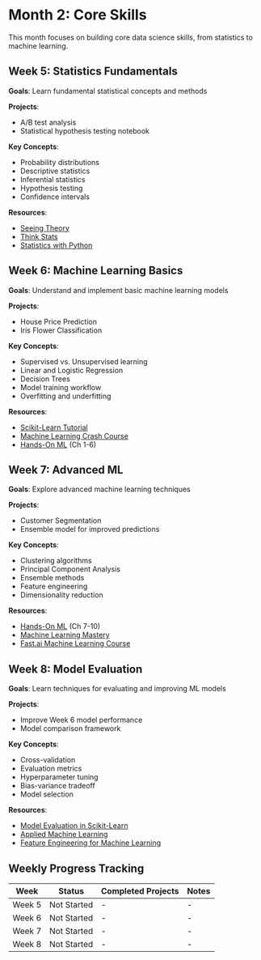 # Month 2: Core Skills

This month focuses on building core data science skills, from statistics to machine learning.

## Week 5: Statistics Fundamentals

**Goals**: Learn fundamental statistical concepts and methods

**Projects**:
- A/B test analysis
- Statistical hypothesis testing notebook

**Key Concepts**:
- Probability distributions
- Descriptive statistics
- Inferential statistics
- Hypothesis testing
- Confidence intervals

**Resources**:
- [Seeing Theory](https://seeing-theory.brown.edu/)
- [Think Stats](https://greenteapress.com/wp/think-stats-2e/)
- [Statistics with Python](https://www.coursera.org/specializations/statistics-with-python)

## Week 6: Machine Learning Basics

**Goals**: Understand and implement basic machine learning models

**Projects**:
- House Price Prediction
- Iris Flower Classification

**Key Concepts**:
- Supervised vs. Unsupervised learning
- Linear and Logistic Regression
- Decision Trees
- Model training workflow
- Overfitting and underfitting

**Resources**:
- [Scikit-Learn Tutorial](https://scikit-learn.org/stable/tutorial/)
- [Machine Learning Crash Course](https://developers.google.com/machine-learning/crash-course)
- [Hands-On ML](https://amzn.to/3Rw7tUT) (Ch 1-6)

## Week 7: Advanced ML

**Goals**: Explore advanced machine learning techniques

**Projects**:
- Customer Segmentation
- Ensemble model for improved predictions

**Key Concepts**:
- Clustering algorithms
- Principal Component Analysis
- Ensemble methods
- Feature engineering
- Dimensionality reduction

**Resources**:
- [Hands-On ML](https://amzn.to/3Rw7tUT) (Ch 7-10)
- [Machine Learning Mastery](https://machinelearningmastery.com/start-here/)
- [Fast.ai Machine Learning Course](https://course18.fast.ai/ml)

## Week 8: Model Evaluation

**Goals**: Learn techniques for evaluating and improving ML models

**Projects**:
- Improve Week 6 model performance
- Model comparison framework

**Key Concepts**:
- Cross-validation
- Evaluation metrics
- Hyperparameter tuning
- Bias-variance tradeoff
- Model selection

**Resources**:
- [Model Evaluation in Scikit-Learn](https://scikit-learn.org/stable/modules/model_evaluation.html)
- [Applied Machine Learning](https://www.coursera.org/learn/python-machine-learning)
- [Feature Engineering for Machine Learning](https://www.oreilly.com/library/view/feature-engineering-for/9781491953235/)

## Weekly Progress Tracking

| Week | Status | Completed Projects | Notes |
|------|--------|-------------------|-------|
| Week 5 | Not Started | - | - |
| Week 6 | Not Started | - | - |
| Week 7 | Not Started | - | - |
| Week 8 | Not Started | - | - |
